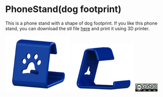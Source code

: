 # PhoneStand(dog footprint)
This is a phone stand with a shape of dog footprint. If you like this phone stand, you can download the stl file [here](https://github.com/jwchang418/PhoneStand-dog-footprint-/blob/main/PhoneStand.STL) and print it using 3D printer.

<img src="https://github.com/jwchang418/PhoneStand-dog-footprint-/blob/main/Rendering_1.png" width="40%"/>
<img src="https://github.com/jwchang418/PhoneStand-dog-footprint-/blob/main/Rendering_2.png" width="40%"/>

<img src="https://github.com/jwchang418/PhoneStand-dog-footprint-/blob/main/by-nc-sa.png" width="70"/>
